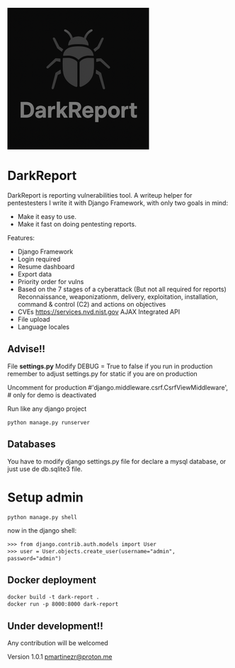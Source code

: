 ![](DarkReport/static/DarkReport/dark-report-logo.png)
# DarkReport 

DarkReport is reporting vulnerabilities tool. A writeup helper for pentestesters
I write it with Django Framework, with only two goals in mind:
- Make it easy to use.
- Make it fast on doing pentesting reports. 

Features:
   - Django Framework
   - Login required
   - Resume dashboard
   - Export data
   - Priority order for vulns
   - Based on the 7 stages of a cyberattack (But not all required for reports)
     Reconnaissance, weaponizationm, delivery, exploitation, installation, command & control (C2) and actions on objectives 
   - CVEs  https://services.nvd.nist.gov AJAX Integrated API
   - File upload
   - Language locales

## Advise!!
File **settings.py**
Modify  DEBUG = True to false if you run in production
remember to adjust settings.py for static if you are on production

Uncomment for production
#'django.middleware.csrf.CsrfViewMiddleware', # only for demo is deactivated

Run like any django project
``` 
python manage.py runserver
```

## Databases
You have to modify django settings.py file for declare a mysql database, or just use de db.sqlite3 file. 

# Setup admin
``` 
python manage.py shell
```
now in the django shell:
```
>>> from django.contrib.auth.models import User
>>> user = User.objects.create_user(username="admin", password="admin")
```

## Docker deployment
```
docker build -t dark-report .
docker run -p 8000:8000 dark-report
```

## **Under development!!** 
Any contribution will be welcomed 

Version 1.0.1 pmartinezr@proton.me